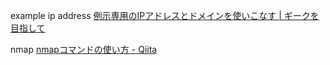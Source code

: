 example ip address
[例示専用のIPアドレスとドメインを使いこなす \| ギークを目指して]( http://equj65.net/tech/documentationip/ )

nmap
[nmapコマンドの使い方 \- Qiita]( https://qiita.com/hana_shin/items/f3281b3401e06b3c8439 )
